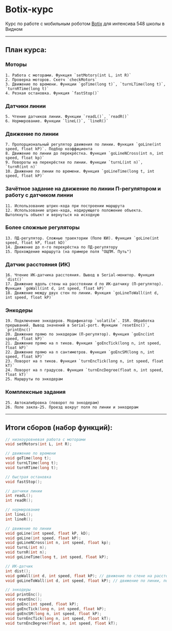 # Botix-курс

Курс по работе с мобильным роботом [Botix](https://github.com/KiraFlux/Botix) для интенсива 548 школы в Видном

---

## План курса:

### Моторы
	1. Работа с моторами. Функция `setMotors(int L, int R)`
	2. Проверка моторов. Скетч `checkMotors`
	3. Движение по времени. Функции `goTime(long t)`, `turnLTime(long t)`, `turnRTime(long t)`
	4. Резкая остановка. Функция `fastStop()`

### Датчики линии
	5. Чтение датчиков линии. Функции `readL()`, `readR()`
	6. Нормирование. Функции `lineL()`, `lineR()`

### Движение по линии
	7. Пропорциональный регулятор движения по линии. Функция `goLine(int speed, float kP)`. Подбор коэффициента
	8. Движение по линии до перекрёстка. Функция `goLineNCross(int n, int speed, float kp)`
	9. Повороты на перекрёстке по линии. Функции `turnL(int n)`, `turnR(int n)` 
	10. Движение по линии по времени. Функция `goLineTime(long t, int speed, float kP)`

### Зачётное задание на движение по линии П-регулятором и работу с датчиком линии
	11. Использование штрих-кода при построении маршрута
	12. Использование штрих-кода, кодирующего положение объекта. Вытолкнуть объект и вернуться на исходную

### Более сложные регуляторы
	13. ПД-регулятор. Сложные траектории (Поле ЮИ). Функция `goLine(int speed, float kP, float kD)`
	14. Движение до n-го перекрёстка по ПД-регулятору
	15. Прохождение маршрута (на примере поля "ОЦПМ. Путь")

### Датчик расстояния (ИК)
	16. Чтение ИК-датчика расстояния. Вывод в Serial-монитор. Функция `dist()`
	17. Движение вдоль стены на расстоянии d по ИК-датчику (П-регулятор). Функция `goWall(int d, int speed, float kP)`
	18. Движение между двух стен по линии. Функция `goLineToWall(int d, int speed, float kP)`

### Энкодеры
	19. Подключение энкодеров. Модификатор `volatile`. ISR. Обработка прерываний. Вывод значений в Serial-port. Функции `resetEnc()`, `printEnc()`
	20. Движение прямо по энкодерам (П-регулятор). Функция `goEnc(int speed, float kP)`
	21. Движение прямо на n тиков. Функция `goEncTick(long n, int speed, float kP)`
	22. Движение прямо на n сантиметров. Функция `goEncSM(long n, int speed, float kP)`
	23. Поворот на n тиков. Функция `turnEncTick(long n, int speed, float kT)`
	24. Поворот на n градусов. Функция `turnEncDegree(float n, int speed, float kT)`
	25. Маршруты по энкодерам

### Комплексные задания
	25. Автокалибровка (поворот по энкодерам)
	26. Поле закла-25. Проезд вокруг поля по линии и энкодерам

---

## Итоги сборов (набор функций):
```cpp
// низкоуровневая работа с моторами
void setMotors(int L, int R);

// движение по времени
void goTime(long t);
void turnLTime(long t);
void turnRTime(long t);

// быстрая остановка
void fastStop();

// датчики линии
int readL();
int readR();

// нормирование
int lineL();
int lineR();

// движение по линии
void goLine(int speed, float kP, kD);
void goLine(int speed, float kP);
void goLineNCross(int n, int speed, float kp);
void turnL(int n);
void turnR(int n);
void goLineTime(long t, int speed, float kP);

// ИК-датчик
int dist();
void goWall(int d, int speed, float kP); // движение по стене на расстоянии d
void goLineToWall(int d, int speed, float kP); // движение по линии, пока до препятствия >=d

// энкодеры
void printEnc();
void resetEnc();
void goEnc(int speed, float kP);
void goEncTick(long n, int speed, float kP);
void goEncSM(long n, int speed, float kP);
void turnEncTick(long n, int speed, float kT);
void turnEncDegree(float n, int speed, float kT);
```
